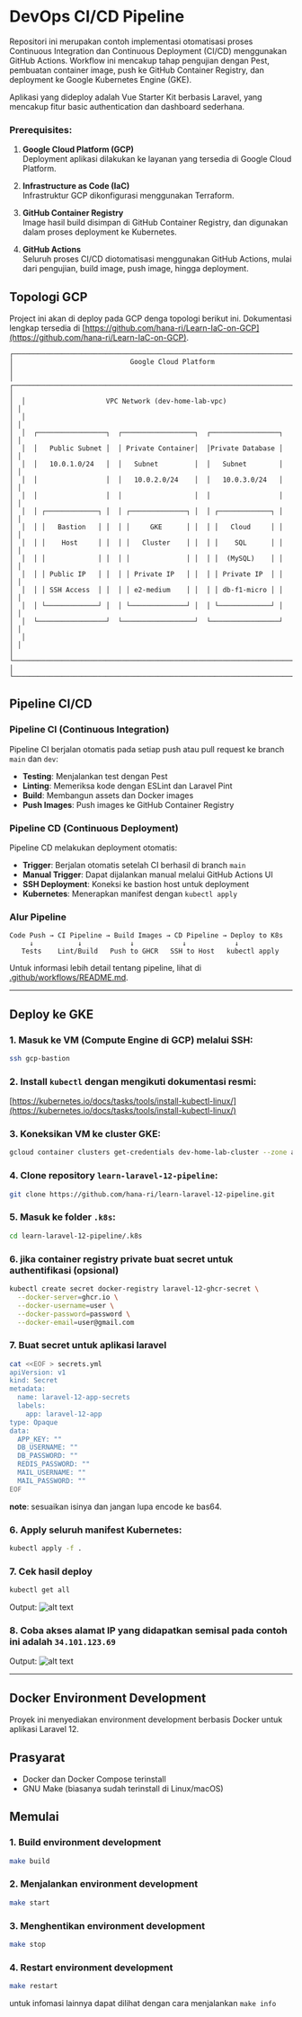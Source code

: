 # DevOps CI/CD Pipeline

Repositori ini merupakan contoh implementasi otomatisasi proses Continuous Integration dan Continuous Deployment (CI/CD) menggunakan GitHub Actions. Workflow ini mencakup tahap pengujian dengan Pest, pembuatan container image, push ke GitHub Container Registry, dan deployment ke Google Kubernetes Engine (GKE).

Aplikasi yang dideploy adalah Vue Starter Kit berbasis Laravel, yang mencakup fitur basic authentication dan dashboard sederhana.

### Prerequisites:

1. **Google Cloud Platform (GCP)**  
   Deployment aplikasi dilakukan ke layanan yang tersedia di Google Cloud Platform.

2. **Infrastructure as Code (IaC)**  
   Infrastruktur GCP dikonfigurasi menggunakan Terraform.
3. **GitHub Container Registry**  
   Image hasil build disimpan di GitHub Container Registry, dan digunakan dalam proses deployment ke Kubernetes.

4. **GitHub Actions**  
   Seluruh proses CI/CD diotomatisasi menggunakan GitHub Actions, mulai dari pengujian, build image, push image, hingga deployment.

## Topologi GCP
Project ini akan di deploy pada GCP denga topologi berikut ini.
Dokumentasi lengkap tersedia di [https://github.com/hana-ri/Learn-IaC-on-GCP](https://github.com/hana-ri/Learn-IaC-on-GCP).

```
┌──────────────────────────────────────────────────────────────────────────┐
│                             Google Cloud Platform                        │
│  ┌─────────────────────────────────────────────────────────────────────┐ │
│  │                    VPC Network (dev-home-lab-vpc)                   │ │
│  │                                                                     │ │
│  │  ┌─────────────────┐  ┌──────────────────┐  ┌─────────────────┐     │ │
│  │  │   Public Subnet │  │ Private Container│  │Private Database │     │ │
│  │  │   10.0.1.0/24   │  │   Subnet         │  │   Subnet        │     │ │
│  │  │                 │  │   10.0.2.0/24    │  │   10.0.3.0/24   │     │ │
│  │  │                 │  │                  │  │                 │     │ │
│  │  │ ┌─────────────┐ │  │ ┌──────────────┐ │  │ ┌─────────────┐ │     │ │
│  │  │ │   Bastion   │ │  │ │     GKE      │ │  │ │   Cloud     │ │     │ │
│  │  │ │    Host     │ │  │ │   Cluster    │ │  │ │    SQL      │ │     │ │
│  │  │ │             │ │  │ │              │ │  │ │  (MySQL)    │ │     │ │
│  │  │ │ Public IP   │ │  │ │ Private IP   │ │  │ │ Private IP  │ │     │ │
│  │  │ │ SSH Access  │ │  │ │ e2-medium    │ │  │ │ db-f1-micro │ │     │ │
│  │  │ └─────────────┘ │  │ └──────────────┘ │  │ └─────────────┘ │     │ │
│  │  └─────────────────┘  └──────────────────┘  └─────────────────┘     │ │
│  │                                                                     │ │
│  └─────────────────────────────────────────────────────────────────────┘ │
└──────────────────────────────────────────────────────────────────────────┘
```

## Pipeline CI/CD

### Pipeline CI (Continuous Integration)

Pipeline CI berjalan otomatis pada setiap push atau pull request ke branch `main` dan `dev`:

- **Testing**: Menjalankan test dengan Pest
- **Linting**: Memeriksa kode dengan ESLint dan Laravel Pint
- **Build**: Membangun assets dan Docker images
- **Push Images**: Push images ke GitHub Container Registry

### Pipeline CD (Continuous Deployment)

Pipeline CD melakukan deployment otomatis:

- **Trigger**: Berjalan otomatis setelah CI berhasil di branch `main`
- **Manual Trigger**: Dapat dijalankan manual melalui GitHub Actions UI
- **SSH Deployment**: Koneksi ke bastion host untuk deployment
- **Kubernetes**: Menerapkan manifest dengan `kubectl apply`

### Alur Pipeline

```
Code Push → CI Pipeline → Build Images → CD Pipeline → Deploy to K8s
     ↓           ↓            ↓            ↓            ↓
   Tests    Lint/Build   Push to GHCR   SSH to Host   kubectl apply
```

Untuk informasi lebih detail tentang pipeline, lihat di [.github/workflows/README.md](.github/workflows/README.md).

---

## Deploy ke GKE

### 1. Masuk ke VM (Compute Engine di GCP) melalui SSH:
```bash
ssh gcp-bastion
```

###  2. Install `kubectl` dengan mengikuti dokumentasi resmi:
[https://kubernetes.io/docs/tasks/tools/install-kubectl-linux/](https://kubernetes.io/docs/tasks/tools/install-kubectl-linux/)

### 3. Koneksikan VM ke cluster GKE:
```bash
gcloud container clusters get-credentials dev-home-lab-cluster --zone asia-southeast2-a --project dev-home-lab
```

### 4. Clone repository `learn-laravel-12-pipeline`:
```bash
git clone https://github.com/hana-ri/learn-laravel-12-pipeline.git
```

### 5. Masuk ke folder `.k8s`:
```bash
cd learn-laravel-12-pipeline/.k8s
```

### 6. jika container registry private buat secret untuk authentifikasi (opsional)
```bash
kubectl create secret docker-registry laravel-12-ghcr-secret \
  --docker-server=ghcr.io \
  --docker-username=user \
  --docker-password=password \
  --docker-email=user@gmail.com
```

### 7. Buat secret untuk aplikasi laravel
```bash
cat <<EOF > secrets.yml
apiVersion: v1
kind: Secret
metadata:
  name: laravel-12-app-secrets
  labels:
    app: laravel-12-app
type: Opaque
data:
  APP_KEY: ""
  DB_USERNAME: ""
  DB_PASSWORD: ""
  REDIS_PASSWORD: ""
  MAIL_USERNAME: ""
  MAIL_PASSWORD: ""
EOF
```
**note**: sesuaikan isinya dan jangan lupa encode ke bas64.

### 6. Apply seluruh manifest Kubernetes:
```bash
kubectl apply -f .
```

### 7. Cek hasil deploy
```bash
kubectl get all
```
Output:
![alt text](.images/{A7AA71A4-D309-47C2-9369-D047E05804AE}.png)

### 8. Coba akses alamat IP yang didapatkan semisal pada contoh ini adalah `34.101.123.69`

Output:
![alt text](.images/{3D637E75-2F8D-497F-AF62-7E0B18E62CF3}.png)

---

## Docker Environment Development

Proyek ini menyediakan environment development berbasis Docker untuk aplikasi Laravel 12.

## Prasyarat

- Docker dan Docker Compose terinstall
- GNU Make (biasanya sudah terinstall di Linux/macOS)

## Memulai

### 1. Build environment development
```bash
make build
```

### 2. Menjalankan environment development
```bash
make start
```

### 3. Menghentikan environment development
```bash
make stop
```

### 4. Restart environment development
```bash
make restart
```

untuk infomasi lainnya dapat dilihat dengan cara menjalankan `make info`